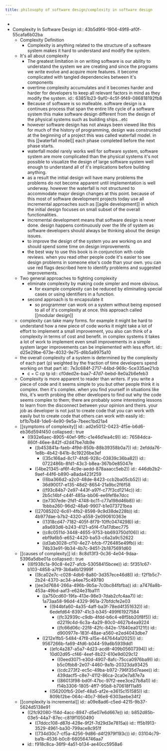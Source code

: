 ```yaml
---
title: philosophy of software design/complexity in software design
---
```


-
- Complexity In Software Design
  id:: 43b5d9f4-1904-49f8-af0f-55cafa6b02ba
	- Complexity Definition
		- Complexity is anything related to the structure of a software system makes it hard to understand and modify the system.
	- It's all about complexity
		- The greatest limitation in on writing software is our ability to understand the system we are creating and since the programs we write evolve and acquire more features. it become complicated with tangled dependencies between it's components
		- overtime complexity accumulates and it becomes harder and harder for developers to keep all relevant factors in mind as they modify the system.
		  id:: 63851b23-9af0-4c5f-9f49-086818192fb8
		- Because of software is so malleable. software design is a continues process that span the entire life cycle of a software system this make software design different from the design of the physical systems such as building ships...etc
		- however software design has not always been viewed like this for much of the history of programming, design was constructed at the beginning of a project this was called waterfall model. in this [[waterfall model]] each phase completed before the next phase starts.
		- waterfall model rarely works well for software system, software system are more complicated than the physical systems it's not possible to visualize the design of large software system well enough to understand all of it's implications before building anything.
		- as a result the initial design will have many problems the problems do not become apparent until implementation is well underway. however the waterfall is not structured to accommodate major design changes at this point. because of this most of software development projects today use all incremental approaches such as [[agile development]] in which the initial design focuses on small subset of the overall functionalities.
		- incremental development means that software design is never done. design happens continuously over the life of system as software developers should always be thinking about the design issues.
		- to improve the design of the system you are working on and should spend some time on design improvements
		- the best way to use this book is in conjunction with code reviews. when you read other people code it's easier to see design problems in someone else's code than your own. you can use red flags described here to identify problems and suggested improvements.
	- Two general approaches to fighting complexity
		- eliminate complexity by making code simpler and more obvious.
			- for example complexity can be reduced by eliminating special cases or using identifiers in a function.
		- second approach is to encapsulate it
			- so programmer can work on a system without being exposed to all of it's complexity at once. this approach called [[modular design]]
	- complexity can take many forms. for example it might be hard to understand how a new piece of code works it might take a lot of effort to implement a small improvement, you also can think of a complexity in terms of cost and benefit. in complex systems it takes a lot of work to implement even small improvements in a simple system larger improvements can be implemented with less effort.
	  id:: d25e29be-673e-4032-9e75-d6b5a9975a10
	- the overall complexity of a system is determined by the complexity of each part (p) weighted by the fraction of time developers spend working on that part 
	  id:: 7e3c684f-2717-44bd-969c-5ce335ae21cb
		- c = C cp tp
		  id:: cf0ded2e-baa7-47d7-bebd-8e0a2b6efeb3
	- Complexity is more apparent to reader than writers. if you write a piece of code and it seems simple to you but other people think it is complex. then it's complex. when you find yourself in situations like this, it's worth probing the other developers to find out why the code seems complex to them; there are probably some interesting lessons to learn from the disconnect between your opinion and theirs. your job as developer is not just to create code that you can work with easily but to create code that others can work with easily 
	  id:: bf1b7b48-1de6-4e90-9e5a-7beec1bd21a4
	- [[symptoms of complexity]]
	  id:: ad2e5012-0423-4f5e-b6d6-eb36d594f450
	  collapsed:: true
		- ((932e6aec-8905-40ef-9ffc-c1e46d1ea4c9))
		  id:: 76584dca-860f-46ee-842f-d2d47be7db9e
			- ((b453841a-faeb-4f9d-850b-88b39358b0a7))
			  id:: 2efdda76-1e8b-4b42-841b-8c19226be3ef
				- ((35c166ad-8c17-4fd6-928c-03839c36ba82))
				  id:: 0722486b-8fd1-43c3-b8ea-367b0e85047e
			- ((4be21345-af6f-4c9e-aedd-878aaacc5eb2))
			  id:: 446db2b2-9aef-44f6-b890-a8ada423f259
				- ((6ba366d2-a2c0-48de-8423-ccb2ba05cb52))
				  id:: 36d90017-e135-48d2-8654-21a9bc2f6f58
				- ((f93c84b7-2e97-443f-a97f-c77f3cd1214c))
				  id:: 2b5c14bf-c44f-485a-bb06-ee6fef8e7dcc
				- ((e7307ede-2fd1-4748-bc11-c77a198d46b8))
				  id:: 1bbba260-96d2-48a6-9907-b1e073721bea
			- ((27085202-6c61-4fb2-8598-9c9d38de228b))
			  id:: 4b977dae-b7b2-4320-a558-2e090610363e
				- ((1318cd47-7182-405f-8f79-10ffc0474298))
				  id:: a9a693d6-b243-4121-a5f4-f7a17dbec775
				- ((c8c0511d-3448-4655-9753-bb693750d106))
				  id:: ebf9a6b5-e652-4420-ba53-c6a2a9c52622
				- ((d3ab3028-cf10-4e27-bfcb-f726485e49fb))
				  id:: 74b33e91-9b34-4b7c-9451-2b1875691d60
	- [[causes of complexity]]
	  id:: 8c8d13f3-0c36-4e04-9daa-5396a5dbe01a
	  collapsed:: true
		- ((6f938c1a-90c8-4e27-afcb-53058415bcee))
		  id:: 5f351c67-b103-4858-a7f9-3b6a6b12999f
			- ((8ca02e7c-c028-4db6-8a80-3d357ece46d8))
			  id:: f2f1b5c7-2b24-4370-ac34-a4ee75c49780
			- ((ee3d7684-266a-496b-9b5a-7c0bc84fbfba))
			  id:: a7476a8b-453a-49bd-aaf3-e624e31ba111
				- ((a750cd60-19fa-413e-98e3-7dab2cfc4aa7))
				  id:: 1a73aa58-96d4-4329-961a-27bfdcfe2e03
					- ((944bfa60-4a35-4aff-ba3f-78ed4f351632))
					  id:: 6edefd64-8397-41c3-b345-499f61927584
						- ((fc32939c-c9db-4fdd-b6c4-e8f5bb20f8f5))
						  id:: d2219c4d-6c3a-4a29-80c0-4627b4ea9224
						- ((fc66d06c-22f8-42fc-842e-17840ea0121f))
						  id:: d900977e-183f-48ae-a560-e2ed4043dbe7
				- ((212e1fb5-5484-47f8-a15e-447644a12025))
				  id:: 9567266b-fa69-4fd6-b044-59a6b5939dd1
					- ((efc4a287-a5a7-4d23-acd8-409b05607394))
					  id:: 10d02d95-cf46-4eef-8b22-610e9d029c12
						- ((0eed3071-e30d-4907-8afc-75cca0976ba9))
						  id:: b5c0fbb8-2e07-4460-9a1b-20323da93425
						- ((cdc273f2-ec5c-49ba-b972-796f35d7eaee))
						  id:: 439dacf5-c8e7-4112-86ca-2ca0e7a87e7a
						- ((86013f98-bd0f-47bc-97f2-eee3ce27b8a1))
						  id:: f14b3306-1805-4ff7-95b8-b70618f11a85
					- ((56200fb5-20ef-48a5-af2e-e3615c151585))
					  id:: 809b12be-064c-40c7-86e8-6303aebe34f2
	- [[complexity is incremental]]
	  id:: a09e8ad6-c5ed-4215-9b37-5624d5138e91
		- ((2fc92080-114d-4acc-8947-d5e07e6d667e))
		  id:: b852d85b-03e5-44a7-87ec-c819f1050490
			- ((7ddcc108-d87d-428e-9f2f-7d29d3e7815a))
			  id:: ff5b1913-3529-4961-ba30-799ace8c951f
			- ((734d30c7-cf5a-4256-9d86-d4f2979f193c))
			  id:: 03104c79-ba1b-4536-b0c8-660564746aa7
		- id:: f918c8ca-36f9-4a51-b134-ae40cc5958a6
